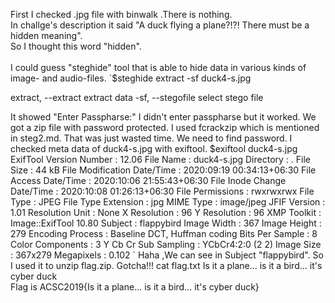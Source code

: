First I checked .jpg file with binwalk .There is nothing.</br>
 In challge's description it said 
 "A duck flying a plane?!?! There must be a hidden meaning".</br>
 So I thought this word "hidden".</br>
 </br>
 I could guess  "steghide" tool that is  able to hide data in various kinds of image- and audio-files.
 `$steghide extract -sf duck4-s.jpg
 
 extract, --extract      extract data
 -sf, --stegofile        select stego file
 
 It showed "Enter Passpharse:"
 I didn't enter passpharse but it worked.
 We got a zip file with password protected.
 I used fcrackzip which is mentioned in steg2.md.
 That was just wasted time. We need to find password.
 I checked meta data of  duck4-s.jpg with exiftool.
 $exiftool duck4-s.jpg
 ExifTool Version Number         : 12.06
File Name                       : duck4-s.jpg
Directory                       : .
File Size                       : 44 kB
File Modification Date/Time     : 2020:09:19 00:34:13+06:30
File Access Date/Time           : 2020:10:06 21:55:43+06:30
File Inode Change Date/Time     : 2020:10:08 01:26:13+06:30
File Permissions                : rwxrwxrwx
File Type                       : JPEG
File Type Extension             : jpg
MIME Type                       : image/jpeg
JFIF Version                    : 1.01
Resolution Unit                 : None
X Resolution                    : 96
Y Resolution                    : 96
XMP Toolkit                     : Image::ExifTool 10.80
Subject                         : flappybird
Image Width                     : 367
Image Height                    : 279
Encoding Process                : Baseline DCT, Huffman coding
Bits Per Sample                 : 8
Color Components                : 3
Y Cb Cr Sub Sampling            : YCbCr4:2:0 (2 2)
Image Size                      : 367x279
Megapixels                      : 0.102
`
Haha ,We can see in Subject "flappybird".
So I used it to unzip flag.zip.
Gotcha!!! cat flag.txt
Is it a plane... is it a bird... it's cyber duck</br>
Flag is ACSC2019{Is it a plane... is it a bird... it's cyber duck}
 
